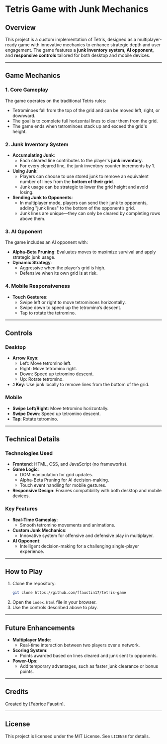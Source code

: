 # Tetris Game with Junk Mechanics

## Overview
This project is a custom implementation of Tetris, designed as a multiplayer-ready game with innovative mechanics to enhance strategic depth and user engagement. The game features a **junk inventory system**, **AI opponent**, and **responsive controls** tailored for both desktop and mobile devices.

---

## Game Mechanics

### 1. **Core Gameplay**
The game operates on the traditional Tetris rules:
- Tetrominoes fall from the top of the grid and can be moved left, right, or downward.
- The goal is to complete full horizontal lines to clear them from the grid.
- The game ends when tetrominoes stack up and exceed the grid's height.

### 2. **Junk Inventory System**
- **Accumulating Junk**:
  - Each cleared line contributes to the player's **junk inventory**.
  - For every cleared line, the junk inventory counter increments by 1.
- **Using Junk**:
  - Players can choose to use stored junk to remove an equivalent number of lines from the **bottom of their grid**.
  - Junk usage can be strategic to lower the grid height and avoid losing.
- **Sending Junk to Opponents**:
  - In multiplayer mode, players can send their junk to opponents, adding "junk lines" to the bottom of the opponent’s grid.
  - Junk lines are unique—they can only be cleared by completing rows above them.

### 3. **AI Opponent**
The game includes an AI opponent with:
- **Alpha-Beta Pruning**: Evaluates moves to maximize survival and apply strategic junk usage.
- **Dynamic Strategy**:
  - Aggressive when the player’s grid is high.
  - Defensive when its own grid is at risk.

### 4. **Mobile Responsiveness**
- **Touch Gestures**:
  - Swipe left or right to move tetrominoes horizontally.
  - Swipe down to speed up the tetromino’s descent.
  - Tap to rotate the tetromino.

---

## Controls

### **Desktop**
- **Arrow Keys**:
  - Left: Move tetromino left.
  - Right: Move tetromino right.
  - Down: Speed up tetromino descent.
  - Up: Rotate tetromino.
- **`J` Key**: Use junk locally to remove lines from the bottom of the grid.

### **Mobile**
- **Swipe Left/Right**: Move tetromino horizontally.
- **Swipe Down**: Speed up tetromino descent.
- **Tap**: Rotate tetromino.

---

## Technical Details

### Technologies Used
- **Frontend**: HTML, CSS, and JavaScript (no frameworks).
- **Game Logic**: 
  - DOM manipulation for grid updates.
  - Alpha-Beta Pruning for AI decision-making.
  - Touch event handling for mobile gestures.
- **Responsive Design**: Ensures compatibility with both desktop and mobile devices.

### Key Features
- **Real-Time Gameplay**:
  - Smooth tetromino movements and animations.
- **Custom Junk Mechanics**:
  - Innovative system for offensive and defensive play in multiplayer.
- **AI Opponent**:
  - Intelligent decision-making for a challenging single-player experience.

---

## How to Play

1. Clone the repository:
   ```bash
   git clone https://github.com/ffaustin17/tetris-game
   ```
2. Open the `index.html` file in your browser.
3. Use the controls described above to play.

---

## Future Enhancements
- **Multiplayer Mode**:
  - Real-time interaction between two players over a network.
- **Scoring System**:
  - Points awarded based on lines cleared and junk sent to opponents.
- **Power-Ups**:
  - Add temporary advantages, such as faster junk clearance or bonus points.

---

## Credits
Created by [Fabrice Faustin].

---

## License
This project is licensed under the MIT License. See `LICENSE` for details.
